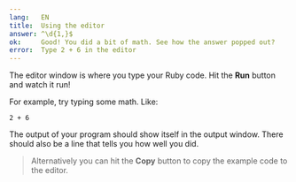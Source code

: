 ```yaml
---
lang:   EN
title:  Using the editor
answer: ^\d{1,}$
ok:     Good! You did a bit of math. See how the answer popped out?
error:  Type 2 + 6 in the editor
---
```


The editor window is where you type your Ruby code. Hit the __Run__ button and
watch it run!

For example, try typing some math. Like:

    2 + 6

The output of your program should show itself in the output window.
There should also be a line that tells you how well you did.

> Alternatively you can hit the __Copy__ button to copy the example code to the editor.
